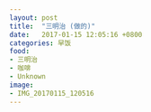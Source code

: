 ```yaml
---
layout: post
title:  "三明治 (做的)"
date:   2017-01-15 12:05:16 +0800
categories: 早饭
food:
- 三明治
- 咖啡
- Unknown
image:
- IMG_20170115_120516
---
```

